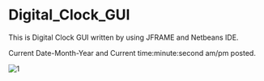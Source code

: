 # Digital_Clock_GUI


This is Digital Clock GUI written by using JFRAME and Netbeans IDE.

Current Date-Month-Year and Current time:minute:second am/pm posted.

![1](https://user-images.githubusercontent.com/98497929/189561292-584ba3d6-e571-4173-8354-209ac03aa05a.PNG)




